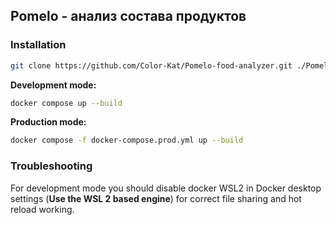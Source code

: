 ## Pomelo - анализ состава продуктов

### Installation

```bash
git clone https://github.com/Color-Kat/Pomelo-food-analyzer.git ./Pomelo-food-analyzer
```

**Development mode:**
```bash
docker compose up --build
```

**Production mode:**
```bash
docker compose -f docker-compose.prod.yml up --build
```

### Troubleshooting
For development mode you should disable docker WSL2 in Docker desktop settings
(**Use the WSL 2 based engine**)
for correct file sharing and hot reload working.